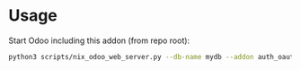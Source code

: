 # Usage

Start Odoo including this addon (from repo root):

```bash
python3 scripts/nix_odoo_web_server.py --db-name mydb --addon auth_oauth_multi_token
```
